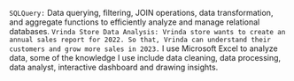 ```SQLQuery:``` Data querying, filtering, JOIN operations, data transformation, and aggregate functions to efficiently analyze and manage relational databases.
```Vrinda Store Data Analysis: Vrinda store wants to create an annual sales report for 2022. So that, Vrinda can understand their customers and grow more sales in 2023.``` I use Microsoft Excel to analyze data, some of the knowledge I use include data cleaning, data processing, data analyst, interactive dashboard and drawing insights.
